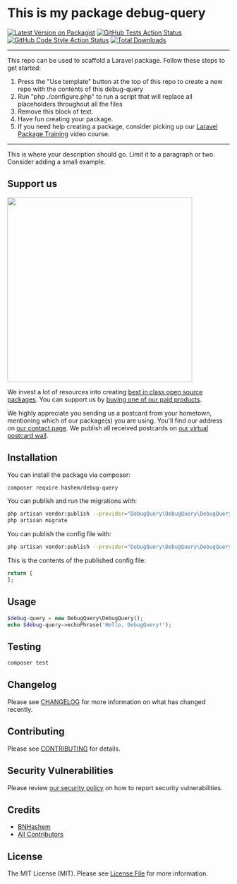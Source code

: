 # This is my package debug-query

[![Latest Version on Packagist](https://img.shields.io/packagist/v/hashem/debug-query.svg?style=flat-square)](https://packagist.org/packages/hashem/debug-query)
[![GitHub Tests Action Status](https://img.shields.io/github/workflow/status/hashem/debug-query/run-tests?label=tests)](https://github.com/hashem/debug-query/actions?query=workflow%3Arun-tests+branch%3Amain)
[![GitHub Code Style Action Status](https://img.shields.io/github/workflow/status/hashem/debug-query/Check%20&%20fix%20styling?label=code%20style)](https://github.com/hashem/debug-query/actions?query=workflow%3A"Check+%26+fix+styling"+branch%3Amain)
[![Total Downloads](https://img.shields.io/packagist/dt/hashem/debug-query.svg?style=flat-square)](https://packagist.org/packages/hashem/debug-query)

---
This repo can be used to scaffold a Laravel package. Follow these steps to get started:

1. Press the "Use template" button at the top of this repo to create a new repo with the contents of this debug-query
2. Run "php ./configure.php" to run a script that will replace all placeholders throughout all the files
3. Remove this block of text.
4. Have fun creating your package.
5. If you need help creating a package, consider picking up our <a href="https://laravelpackage.training">Laravel Package Training</a> video course.
---

This is where your description should go. Limit it to a paragraph or two. Consider adding a small example.

## Support us

[<img src="https://github-ads.s3.eu-central-1.amazonaws.com/debug-query.jpg?t=1" width="419px" />](https://spatie.be/github-ad-click/debug-query)

We invest a lot of resources into creating [best in class open source packages](https://spatie.be/open-source). You can support us by [buying one of our paid products](https://spatie.be/open-source/support-us).

We highly appreciate you sending us a postcard from your hometown, mentioning which of our package(s) you are using. You'll find our address on [our contact page](https://spatie.be/about-us). We publish all received postcards on [our virtual postcard wall](https://spatie.be/open-source/postcards).

## Installation

You can install the package via composer:

```bash
composer require hashem/debug-query
```

You can publish and run the migrations with:

```bash
php artisan vendor:publish --provider="DebugQuery\DebugQuery\DebugQueryServiceProvider" --tag="debug-query-migrations"
php artisan migrate
```

You can publish the config file with:
```bash
php artisan vendor:publish --provider="DebugQuery\DebugQuery\DebugQueryServiceProvider" --tag="debug-query-config"
```

This is the contents of the published config file:

```php
return [
];
```

## Usage

```php
$debug-query = new DebugQuery\DebugQuery();
echo $debug-query->echoPhrase('Hello, DebugQuery!');
```

## Testing

```bash
composer test
```

## Changelog

Please see [CHANGELOG](CHANGELOG.md) for more information on what has changed recently.

## Contributing

Please see [CONTRIBUTING](.github/CONTRIBUTING.md) for details.

## Security Vulnerabilities

Please review [our security policy](../../security/policy) on how to report security vulnerabilities.

## Credits

- [BNHashem](https://github.com/BNhashem16)
- [All Contributors](../../contributors)

## License

The MIT License (MIT). Please see [License File](LICENSE.md) for more information.

